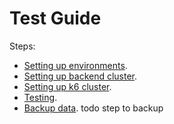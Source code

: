 # Test Guide

Steps:

- [Setting up environments](./setup-environments.md).
- [Setting up backend cluster](./setup-backend-cluster.md).
- [Setting up k6 cluster](./setup-k6-cluster.md).
- [Testing](./testing.md).
- [Backup data](./backup.md). todo step to backup
